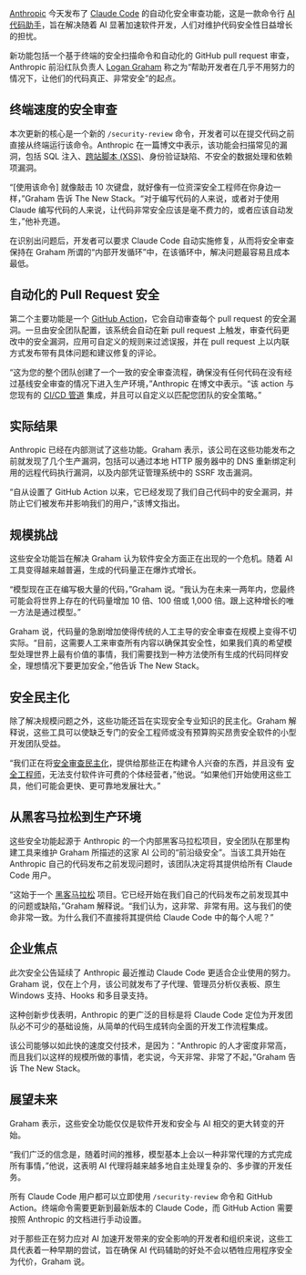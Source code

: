 [Anthropic](https://www.anthropic.com/) 今天发布了 [Claude Code](https://thenewstack.io/claude-code-and-the-art-of-test-driven-development/) 的自动化安全审查功能，这是一款命令行 [AI 代码助手](https://thenewstack.io/what-are-ai-code-assistants-and-how-should-you-use-them/)，旨在解决随着 AI 显著加速软件开发，人们对维护代码安全性日益增长的担忧。

新功能包括一个基于终端的安全扫描命令和自动化的 GitHub pull request 审查，Anthropic 前沿红队负责人 [Logan Graham](https://www.linkedin.com/in/logangraham/) 称之为“帮助开发者在几乎不用努力的情况下，让他们的代码真正、非常安全”的起点。

## **终端速度的安全审查**

本次更新的核心是一个新的 `/security-review` 命令，开发者可以在提交代码之前直接从终端运行该命令。Anthropic 在一篇博文中表示，该功能会扫描常见的漏洞，包括 SQL 注入、[跨站脚本 (XSS)](https://thenewstack.io/xss-vulnerability-discovered-in-backstage-software-catalog/)、身份验证缺陷、不安全的数据处理和依赖项漏洞。

“[使用该命令] 就像敲击 10 次键盘，就好像有一位资深安全工程师在你身边一样，”Graham 告诉 The New Stack。“对于编写代码的人来说，或者对于使用 Claude 编写代码的人来说，让代码非常安全应该是毫不费力的，或者应该自动发生，”他补充道。

在识别出问题后，开发者可以要求 Claude Code 自动实施修复，从而将安全审查保持在 Graham 所谓的“内部开发循环”中，在该循环中，解决问题最容易且成本最低。

## 自动化的 Pull Request 安全

第二个主要功能是一个 [GitHub Action](https://thenewstack.io/how-to-use-github-actions-and-apis-to-surface-important-data/)，它会自动审查每个 pull request 的安全漏洞。一旦由安全团队配置，该系统会自动在新 pull request 上触发，审查代码更改中的安全漏洞，应用可自定义的规则来过滤误报，并在 pull request 上以内联方式发布带有具体问题和建议修复的评论。

“这为您的整个团队创建了一个一致的安全审查流程，确保没有任何代码在没有经过基线安全审查的情况下进入生产环境，”Anthropic 在博文中表示。“该 action 与您现有的 [CI/CD 管道](https://thenewstack.io/how-to-build-scalable-and-reliable-ci-cd-pipelines-with-kubernetes/) 集成，并且可以自定义以匹配您团队的安全策略。”

## 实际结果

Anthropic 已经在内部测试了这些功能。Graham 表示，该公司在这些功能发布之前就发现了几个生产漏洞，包括可以通过本地 HTTP 服务器中的 DNS 重新绑定利用的远程代码执行漏洞，以及内部凭证管理系统中的 SSRF 攻击漏洞。

“自从设置了 GitHub Action 以来，它已经发现了我们自己代码中的安全漏洞，并防止它们被发布并影响我们的用户，”该博文指出。

## 规模挑战

这些安全功能旨在解决 Graham 认为软件安全方面正在出现的一个危机。随着 AI 工具变得越来越普遍，生成的代码量正在爆炸式增长。

“模型现在正在编写极大量的代码，”Graham 说。“我认为在未来一两年内，您最终可能会将世界上存在的代码量增加 10 倍、100 倍或 1,000 倍。跟上这种增长的唯一方法是通过模型。”

Graham 说，代码量的急剧增加使得传统的人工主导的安全审查在规模上变得不切实际。“目前，这需要人工来审查所有内容以确保其安全性，如果我们真的希望模型处理世界上最有价值的事情，我们需要找到一种方法使所有生成的代码同样安全，理想情况下要更加安全，”他告诉 The New Stack。

## 安全民主化

除了解决规模问题之外，这些功能还旨在实现安全专业知识的民主化。Graham 解释说，这些工具可以使缺乏专门的安全工程师或没有预算购买昂贵安全软件的小型开发团队受益。

“我们正在将[安全审查民主化](https://thenewstack.io/coderabbits-ai-code-reviews-now-live-free-in-vs-code-cursor/)，提供给那些正在构建令人兴奋的东西，并且没有 [安全工程师](https://thenewstack.io/aptori-is-building-an-agentic-ai-security-engineer/)，无法支付软件许可费的个体经营者，”他说。“如果他们开始使用这些工具，他们可能会更快、更可靠地发展壮大。”

## 从黑客马拉松到生产环境

这些安全功能起源于 Anthropic 的一个内部黑客马拉松项目，安全团队在那里构建工具来维护 Graham 所描述的这家 AI 公司的“前沿级安全”。当该工具开始在 Anthropic 自己的代码发布之前发现问题时，该团队决定将其提供给所有 Claude Code 用户。

“这始于一个 [黑客马拉松](https://thenewstack.io/hackathon-tips-to-boost-devops-innovation/) 项目。它已经开始在我们自己的代码发布之前发现其中的问题或缺陷，”Graham 解释说。“我们认为，这非常、非常有用。这与我们的使命非常一致。为什么我们不直接将其提供给 Claude Code 中的每个人呢？”

## 企业焦点

此次安全公告延续了 Anthropic 最近推动 Claude Code 更适合企业使用的努力。Graham 说，仅在上个月，该公司就发布了子代理、管理员分析仪表板、原生 Windows 支持、Hooks 和多目录支持。

这种创新步伐表明，Anthropic 的更广泛的目标是将 Claude Code 定位为开发团队必不可少的基础设施，从简单的代码生成转向全面的开发工作流程集成。

该公司能够以如此快的速度交付技术，是因为：“Anthropic 的人才密度非常高，而且我们以这样的规模所做的事情，老实说，今天非常、非常了不起，”Graham 告诉 The New Stack。

## 展望未来

Graham 表示，这些安全功能仅仅是软件开发和安全与 AI 相交的更大转变的开始。

“我们广泛的信念是，随着时间的推移，模型基本上会以一种非常代理的方式完成所有事情，”他说，这表明 AI 代理将越来越多地自主处理复杂的、多步骤的开发任务。

所有 Claude Code 用户都可以立即使用 `/security-review` 命令和 GitHub Action。终端命令需要更新到最新版本的 Claude Code，而 GitHub Action 需要按照 Anthropic 的文档进行手动设置。

对于那些正在努力应对 AI 加速开发带来的安全影响的开发者和组织来说，这些工具代表着一种早期的尝试，旨在确保 AI 代码辅助的好处不会以牺牲应用程序安全为代价，Graham 说。